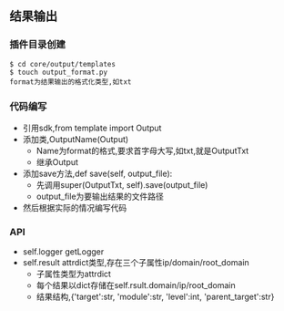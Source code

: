 ## 结果输出

### 插件目录创建
```
$ cd core/output/templates
$ touch output_format.py
format为结果输出的格式化类型,如txt
```

### 代码编写
* 引用sdk,from template import Output
* 添加类,OutputName(Output)
  * Name为format的格式,要求首字母大写,如txt,就是OutputTxt
  * 继承Output
* 添加save方法,def save(self, output_file):
    * 先调用super(OutputTxt, self).save(output_file)
    * output_file为要输出结果的文件路径
* 然后根据实际的情况编写代码

### API
* self.logger getLogger
* self.result attrdict类型,存在三个子属性ip/domain/root_domain
  * 子属性类型为attrdict
  * 每个结果以dict存储在self.rsult.domain/ip/root_domain
  * 结果结构,{'target':str, 'module':str, 'level':int, 'parent_target':str}
